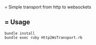 = Simple transport from http to websockets

= Usage
----------
    bundle install
    bundle exec ruby Http2WsTransport.rb
